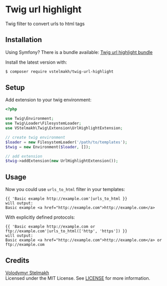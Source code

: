 # Twig url highlight
Twig filter to convert urls to html tags  

## Installation
Using Symfony? There is a bundle available: [Twig url highlight bundle](https://github.com/vstelmakh/twig-url-highlight-bundle)  

Install the latest version with:  
```bash
$ composer require vstelmakh/twig-url-highlight
```

## Setup
Add extension to your twig environment:  
```php
<?php

use Twig\Environment;
use Twig\Loader\FilesystemLoader;
use VStelmakh\Twig\Extension\UrlHighlightExtension;

// create twig environment
$loader = new FilesystemLoader('/path/to/templates');
$twig = new Environment($loader, []);

// add extension
$twig->addExtension(new UrlHighlightExtension());
```

## Usage
Now you could use `urls_to_html` filter in your templates:  
```twig
{{ 'Basic example http://example.com'|urls_to_html }}
will output:
Basic example <a href="http://example.com">http://example.com</a>
```

With explicitly defined protocols:  
```twig
{{ 'Basic example http://example.com or ftp://example.com'|urls_to_html(['http', 'https']) }}
will output:
Basic example <a href="http://example.com">http://example.com</a> or ftp://example.com
```

## Credits
[Volodymyr Stelmakh](https://github.com/vstelmakh)  
Licensed under the MIT License. See [LICENSE](LICENSE) for more information.  